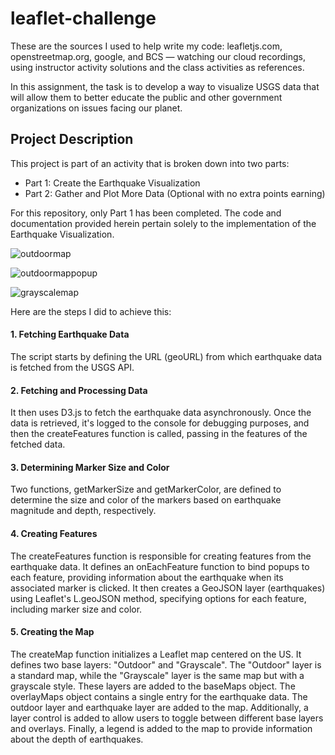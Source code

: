 # leaflet-challenge

These are the sources I used to help write my code: leafletjs.com, openstreetmap.org, google, and BCS — watching our cloud recordings, using instructor activity solutions and the class activities as references.

In this assignment, the task is to develop a way to visualize USGS data that will allow them to better educate the public and other government organizations on issues facing our planet.

## Project Description

This project is part of an activity that is broken down into two parts:

- Part 1: Create the Earthquake Visualization
- Part 2: Gather and Plot More Data (Optional with no extra points earning)

For this repository, only Part 1 has been completed. The code and documentation provided herein pertain solely to the implementation of the Earthquake Visualization.

![outdoormap](https://github.com/AlyssaChand/leaflet-challenge/assets/151655013/16ad0724-409d-48b2-8221-d4c4948b5645)

![outdoormappopup](https://github.com/AlyssaChand/leaflet-challenge/assets/151655013/07b03936-bf08-4e18-b363-64cc073e8da4)

![grayscalemap](https://github.com/AlyssaChand/leaflet-challenge/assets/151655013/a0fd5ec9-c8ae-465f-8b5d-c4e312cf6c72)

Here are the steps I did to achieve this:

#### 1. Fetching Earthquake Data
   The script starts by defining the URL (geoURL) from which earthquake data is fetched from the USGS API.
#### 2. Fetching and Processing Data
  It then uses D3.js to fetch the earthquake data asynchronously. Once the data is retrieved, it's logged to the console for debugging purposes, and then the createFeatures function is called, passing in the features of the fetched data.
#### 3. Determining Marker Size and Color
  Two functions, getMarkerSize and getMarkerColor, are defined to determine the size and color of the markers based on earthquake magnitude and depth, respectively.
#### 4. Creating Features
  The createFeatures function is responsible for creating features from the earthquake data. It defines an onEachFeature function to bind popups to each feature, providing information about the earthquake when its associated marker is clicked. It then creates a GeoJSON      layer (earthquakes) using Leaflet's L.geoJSON method, specifying options for each feature, including marker size and color.
#### 5. Creating the Map
  The createMap function initializes a Leaflet map centered on the US. It defines two base layers: "Outdoor" and "Grayscale". The "Outdoor" layer is a standard map, while the "Grayscale" layer is the same map but with a grayscale style. These layers are added to the         baseMaps object. The overlayMaps object contains a single entry for the earthquake data. The outdoor layer and earthquake layer are added to the map. Additionally, a layer control is added to allow users to toggle between different base layers and overlays. Finally, a     legend is added to the map to provide information about the depth of earthquakes.
